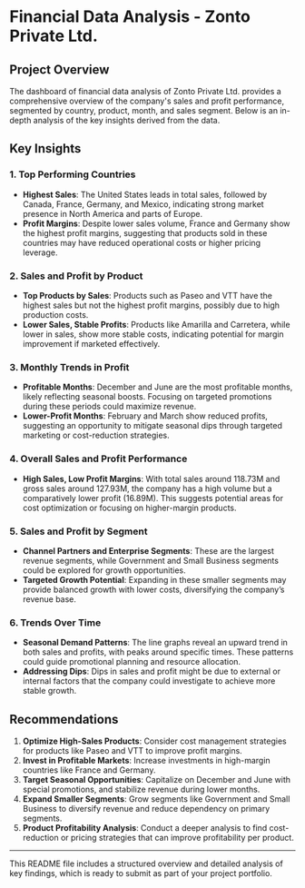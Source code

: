# Financial Data Analysis - Zonto Private Ltd.

## Project Overview
The dashboard of financial data analysis of Zonto Private Ltd. provides a comprehensive overview of the company's sales and profit performance, segmented by country, product, month, and sales segment. Below is an in-depth analysis of the key insights derived from the data.

## Key Insights

### 1. Top Performing Countries
- **Highest Sales**: The United States leads in total sales, followed by Canada, France, Germany, and Mexico, indicating strong market presence in North America and parts of Europe.
- **Profit Margins**: Despite lower sales volume, France and Germany show the highest profit margins, suggesting that products sold in these countries may have reduced operational costs or higher pricing leverage.

### 2. Sales and Profit by Product
- **Top Products by Sales**: Products such as Paseo and VTT have the highest sales but not the highest profit margins, possibly due to high production costs.
- **Lower Sales, Stable Profits**: Products like Amarilla and Carretera, while lower in sales, show more stable costs, indicating potential for margin improvement if marketed effectively.

### 3. Monthly Trends in Profit
- **Profitable Months**: December and June are the most profitable months, likely reflecting seasonal boosts. Focusing on targeted promotions during these periods could maximize revenue.
- **Lower-Profit Months**: February and March show reduced profits, suggesting an opportunity to mitigate seasonal dips through targeted marketing or cost-reduction strategies.

### 4. Overall Sales and Profit Performance
- **High Sales, Low Profit Margins**: With total sales around 118.73M and gross sales around 127.93M, the company has a high volume but a comparatively lower profit (16.89M). This suggests potential areas for cost optimization or focusing on higher-margin products.

### 5. Sales and Profit by Segment
- **Channel Partners and Enterprise Segments**: These are the largest revenue segments, while Government and Small Business segments could be explored for growth opportunities.
- **Targeted Growth Potential**: Expanding in these smaller segments may provide balanced growth with lower costs, diversifying the company’s revenue base.

### 6. Trends Over Time
- **Seasonal Demand Patterns**: The line graphs reveal an upward trend in both sales and profits, with peaks around specific times. These patterns could guide promotional planning and resource allocation.
- **Addressing Dips**: Dips in sales and profit might be due to external or internal factors that the company could investigate to achieve more stable growth.

## Recommendations
1. **Optimize High-Sales Products**: Consider cost management strategies for products like Paseo and VTT to improve profit margins.
2. **Invest in Profitable Markets**: Increase investments in high-margin countries like France and Germany.
3. **Target Seasonal Opportunities**: Capitalize on December and June with special promotions, and stabilize revenue during lower months.
4. **Expand Smaller Segments**: Grow segments like Government and Small Business to diversify revenue and reduce dependency on primary segments.
5. **Product Profitability Analysis**: Conduct a deeper analysis to find cost-reduction or pricing strategies that can improve profitability per product.

---

This README file includes a structured overview and detailed analysis of key findings, which is ready to submit as part of your project portfolio.
